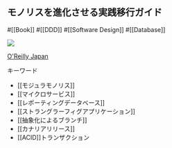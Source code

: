 ## モノリスを進化させる実践移行ガイド

#[[Book]] #[[DDD]] #[[Software Design]] #[[Database]]

![](https://www.oreilly.co.jp/books/images/picture_large978-4-87311-931-1.jpeg)

[O'Reilly Japan](https://www.oreilly.co.jp//books/9784873119311/)


キーワード
- [[モジュラモノリス]]
- [[マイクロサービス]]
- [[レポーティングデータベース]]
- [[ストラングラーフィグアプリケーション]]
- [[抽象化によるブランチ]]
- [[カナリアリリース]]
- [[ACID]]トランザクション
